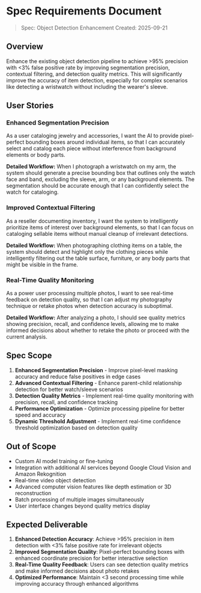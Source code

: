 # Spec Requirements Document

> Spec: Object Detection Enhancement
> Created: 2025-09-21

## Overview

Enhance the existing object detection pipeline to achieve >95% precision with <3% false positive rate by improving segmentation precision, contextual filtering, and detection quality metrics. This will significantly improve the accuracy of item detection, especially for complex scenarios like detecting a wristwatch without including the wearer's sleeve.

## User Stories

### Enhanced Segmentation Precision

As a user cataloging jewelry and accessories, I want the AI to provide pixel-perfect bounding boxes around individual items, so that I can accurately select and catalog each piece without interference from background elements or body parts.

**Detailed Workflow:** When I photograph a wristwatch on my arm, the system should generate a precise bounding box that outlines only the watch face and band, excluding the sleeve, arm, or any background elements. The segmentation should be accurate enough that I can confidently select the watch for cataloging.

### Improved Contextual Filtering

As a reseller documenting inventory, I want the system to intelligently prioritize items of interest over background elements, so that I can focus on cataloging sellable items without manual cleanup of irrelevant detections.

**Detailed Workflow:** When photographing clothing items on a table, the system should detect and highlight only the clothing pieces while intelligently filtering out the table surface, furniture, or any body parts that might be visible in the frame.

### Real-Time Quality Monitoring

As a power user processing multiple photos, I want to see real-time feedback on detection quality, so that I can adjust my photography technique or retake photos when detection accuracy is suboptimal.

**Detailed Workflow:** After analyzing a photo, I should see quality metrics showing precision, recall, and confidence levels, allowing me to make informed decisions about whether to retake the photo or proceed with the current analysis.

## Spec Scope

1. **Enhanced Segmentation Precision** - Improve pixel-level masking accuracy and reduce false positives in edge cases
2. **Advanced Contextual Filtering** - Enhance parent-child relationship detection for better watch/sleeve scenarios
3. **Detection Quality Metrics** - Implement real-time quality monitoring with precision, recall, and confidence tracking
4. **Performance Optimization** - Optimize processing pipeline for better speed and accuracy
5. **Dynamic Threshold Adjustment** - Implement real-time confidence threshold optimization based on detection quality

## Out of Scope

- Custom AI model training or fine-tuning
- Integration with additional AI services beyond Google Cloud Vision and Amazon Rekognition
- Real-time video object detection
- Advanced computer vision features like depth estimation or 3D reconstruction
- Batch processing of multiple images simultaneously
- User interface changes beyond quality metrics display

## Expected Deliverable

1. **Enhanced Detection Accuracy**: Achieve >95% precision in item detection with <3% false positive rate for irrelevant objects
2. **Improved Segmentation Quality**: Pixel-perfect bounding boxes with enhanced coordinate precision for better interactive selection
3. **Real-Time Quality Feedback**: Users can see detection quality metrics and make informed decisions about photo retakes
4. **Optimized Performance**: Maintain <3 second processing time while improving accuracy through enhanced algorithms
